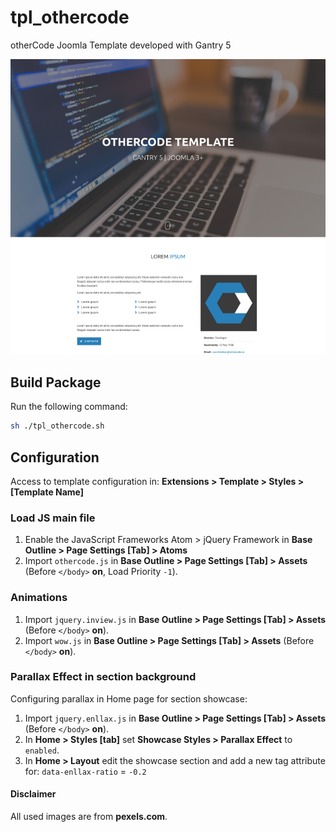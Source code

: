 # tpl_othercode

otherCode Joomla Template developed with Gantry 5

![template_preview.png](template_preview.png)

## Build Package

Run the following command:

```bash
sh ./tpl_othercode.sh
```

## Configuration

Access to template configuration in: **Extensions > Template > Styles > [Template Name]**

### Load JS main file

1. Enable the JavaScript Frameworks Atom > jQuery Framework in **Base Outline > Page Settings [Tab] > Atoms**
2. Import `othercode.js` in **Base Outline > Page Settings [Tab] > Assets** (Before `</body>` **on**, Load Priority `-1`).

### Animations

1. Import `jquery.inview.js` in **Base Outline > Page Settings [Tab] > Assets** (Before `</body>` **on**).
2. Import `wow.js` in **Base Outline > Page Settings [Tab] > Assets** (Before `</body>` **on**).

### Parallax Effect in section background

Configuring parallax in Home page for section showcase:

1. Import `jquery.enllax.js` in **Base Outline > Page Settings [Tab] > Assets** (Before `</body>` **on**).
2. In **Home > Styles [tab]** set **Showcase Styles > Parallax Effect** to `enabled`.
3. In **Home > Layout** edit the showcase section and add a new tag attribute for: `data-enllax-ratio` = `-0.2`

#### Disclaimer

All used images are from **pexels.com**.